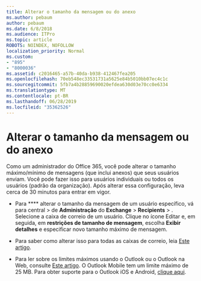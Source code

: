 ```yaml
---
title: Alterar o tamanho da mensagem ou do anexo
ms.author: pebaum
author: pebaum
ms.date: 6/8/2018
ms.audience: ITPro
ms.topic: article
ROBOTS: NOINDEX, NOFOLLOW
localization_priority: Normal
ms.custom:
- "895"
- "8000036"
ms.assetid: c2016465-a57b-40da-b938-412467fea205
ms.openlocfilehash: 70eb548ec33531731a5625e84b5010bb07ec4c1c
ms.sourcegitcommit: 5fb7a4b28859690020efdea630d03e70cc0e6334
ms.translationtype: MT
ms.contentlocale: pt-BR
ms.lasthandoff: 06/28/2019
ms.locfileid: "35362526"
---
```

# <a name="changing-message-or-attachment-size"></a>Alterar o tamanho da mensagem ou do anexo

Como um administrador do Office 365, você pode alterar o tamanho máximo/mínimo de mensagens (que inclui anexos) que seus usuários enviam. Você pode fazer isso para usuários individuais ou todos os usuários (padrão da organização). Após alterar essa configuração, leva cerca de 30 minutos para entrar em vigor.
  
- Para **** alterar o tamanho da mensagem de um usuário específico, vá para central \> de **Administração** do **Exchange** \> **Recipients** \> . Selecione a caixa de correio de um usuário. Clique no ícone Editar e, em seguida, em **restrições de tamanho de mensagem**, escolha **Exibir detalhes** e especificar novo tamanho máximo de mensagem.

- Para saber como alterar isso para todas as caixas de correio, leia [Este artigo](https://www.microsoft.com/microsoft-365/blog/2015/04/15/office-365-now-supports-larger-email-messages-up-to-150-mb/).

- Para ler sobre os limites máximos usando o Outlook ou o Outlook na Web, consulte [Este artigo](https://technet.microsoft.com/library/exchange-online-limits.aspx#MessageLimits). O Outlook Mobile tem um limite máximo de 25 MB. Para obter suporte para o Outlook iOS e Android, [clique aqui](https://support.office.com/article/Get-in-app-help-for-Outlook-for-iOS-and-Android-218a22d1-9fa5-4889-b689-de1c63493243).

